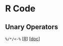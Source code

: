 R Code
======

Unary Operators
---------------

`%/*/<-%`
\[[R](../../WORM/0/PC.SF.AS.SF.LT.HY.PC.R)\]
\[[doc](./CORW/0/PC.SF.AS.SF.LT.HY.PC.md)\]
